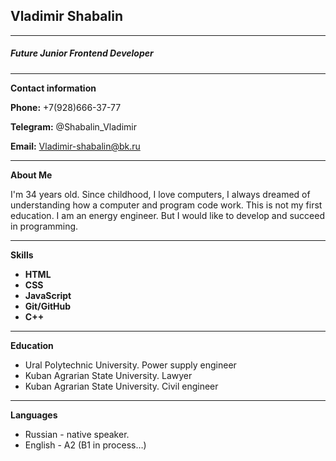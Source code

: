 ## Vladimir Shabalin ##
***
##### Future Junior Frontend Developer
***
__Contact information__

__Phone:__ +7(928)666-37-77

__Telegram:__ @Shabalin_Vladimir

__Email:__ Vladimir-shabalin@bk.ru

---
__About Me__

I'm 34 years old. Since childhood, I love computers, I always dreamed of understanding how a computer and program code work. This is not my first education. I am an energy engineer. But I would like to develop and succeed in programming.
___

__Skills__

* __HTML__
* __CSS__ 
* __JavaScript__ 
* __Git/GitHub__
* __С++__

---

__Education__

- Ural Polytechnic University. Power supply engineer
- Kuban Agrarian State University. Lawyer
- Kuban Agrarian State University. Сivil engineer

___

__Languages__

* Russian - native speaker.
* English - A2 (B1 in process…)